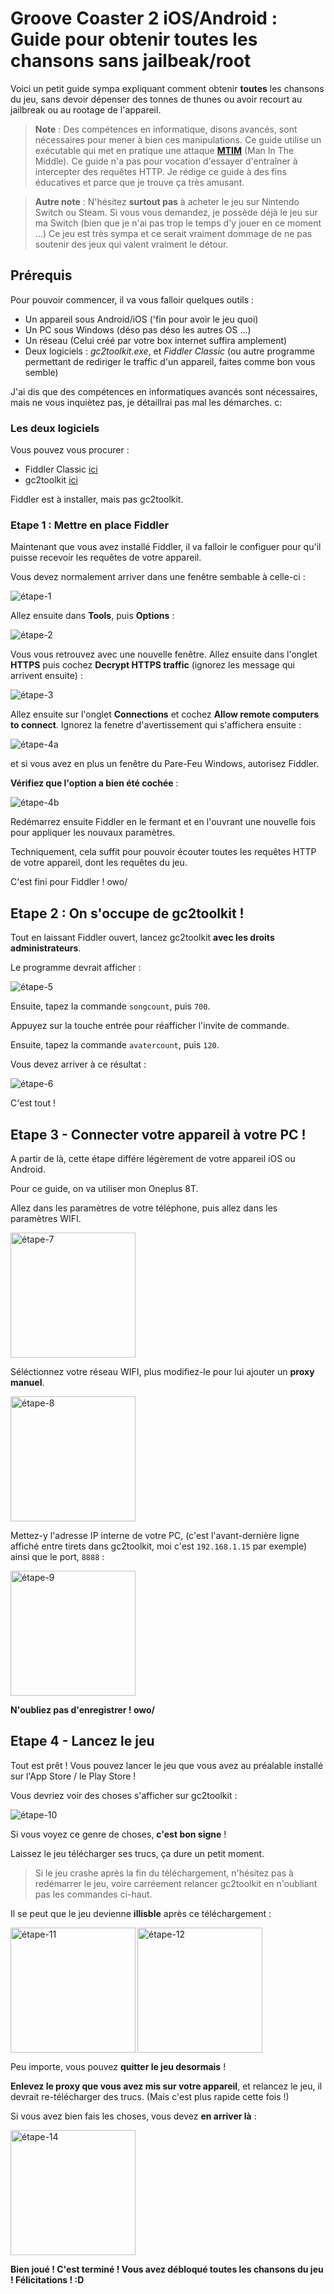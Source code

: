 # Groove Coaster 2 iOS/Android : Guide pour obtenir toutes les chansons sans jailbeak/root

Voici un petit guide sympa expliquant comment obtenir **toutes** les chansons du jeu,
sans devoir dépenser des tonnes de thunes ou avoir recourt au jailbreak ou au rootage de l'appareil.

 > **Note** : Des compétences en informatique, disons avancés, sont nécessaires pour mener à bien ces manipulations.
 > Ce guide utilise un exécutable qui met en pratique une attaque [**MTIM**](https://fr.wikipedia.org/wiki/Attaque_de_l%27homme_du_milieu) (Man In The Middle).
 > Ce guide n'a pas pour vocation d'essayer d'entraîner à intercepter des requêtes HTTP. Je rédige ce guide
 > à des fins éducatives et parce que je trouve ça très amusant.
 
 > **Autre note** : N'hésitez **surtout pas** à acheter le jeu sur Nintendo Switch ou Steam. Si vous vous demandez,
 > je possède déjà le jeu sur ma Switch (bien que je n'ai pas trop le temps d'y jouer en ce moment ...)
 > Ce jeu est très sympa et ce serait vraiment dommage de ne pas soutenir des jeux qui valent vraiment le détour.
 
## Prérequis

Pour pouvoir commencer, il va vous falloir quelques outils :

 * Un appareil sous Android/iOS ('fin pour avoir le jeu quoi)
 * Un PC sous Windows (déso pas déso les autres OS ...) 
 * Un réseau (Celui créé par votre box internet suffira amplement)
 * Deux logiciels : *gc2toolkit.exe*, et *Fiddler Classic* (ou autre programme permettant de rediriger le traffic d'un appareil, faites comme bon vous semble)
 
 J'ai dis que des compétences en informatiques avancés sont nécessaires, mais ne vous inquiètez pas, je détaillrai pas mal les démarches. c:
 
### Les deux logiciels
Vous pouvez vous procurer :
 * Fiddler Classic [ici](https://www.telerik.com/download/fiddler)
 * gc2toolkit [ici](https://mega.nz/file/4PoQHSDS#6RrDxSdPxW6tj5Fpyijb3Na5KsUElFsFW5sUN0bltKk)
 
Fiddler est à installer, mais pas gc2toolkit.

### Etape 1 : Mettre en place Fiddler
Maintenant que vous avez installé Fiddler, il va falloir le configuer pour qu'il puisse recevoir les requêtes de votre appareil.

Vous devez normalement arriver dans une fenêtre sembable à celle-ci :

![étape-1](./images/step1.PNG)

Allez ensuite dans **Tools**, puis **Options** :

![étape-2](./images/step2.PNG)

Vous vous retrouvez avec une nouvelle fenêtre. Allez ensuite dans l'onglet **HTTPS** puis cochez **Decrypt HTTPS traffic** (ignorez les message qui arrivent ensuite) :

![étape-3](./images/step3.PNG) 

Allez ensuite sur l'onglet **Connections** et cochez **Allow remote computers to connect**. 
Ignorez la fenetre d'avertissement qui s'affichera ensuite :

![étape-4a](./images/step4a.PNG)

et si vous avez en plus un fenêtre du Pare-Feu Windows, autorisez Fiddler.

**Vérifiez que l'option a bien été cochée** :

![étape-4b](./images/step4b.PNG)

Redémarrez ensuite Fiddler en le fermant et en l'ouvrant une nouvelle fois pour appliquer les nouvaux paramètres.

Techniquement, cela suffit pour pouvoir écouter toutes les requêtes HTTP de votre appareil, dont les requêtes du jeu.

C'est fini pour Fiddler ! owo/

## Etape 2 : On s'occupe de gc2toolkit !

Tout en laissant Fiddler ouvert, lancez gc2toolkit **avec les droits administrateurs**.

Le programme devrait afficher :

![étape-5](./images/step5.PNG)

Ensuite, tapez la commande ```songcount```, puis ```700```.

Appuyez sur la touche entrée pour réafficher l'invite de commande.

Ensuite, tapez la commande ```avatercount```, puis ```120```.

Vous devez arriver à ce résultat :

![étape-6](./images/step6.PNG)

C'est tout !

## Etape 3 - Connecter votre appareil à votre PC !

A partir de là, cette étape différe légèrement de votre appareil iOS ou Android.

Pour ce guide, on va utiliser mon Oneplus 8T.

Allez dans les paramètres de votre téléphone, puis allez dans les paramètres WIFI.

<img src="./images/step7.jpg" alt="étape-7" width="200"/>

Séléctionnez votre réseau WIFI, plus modifiez-le pour lui ajouter un **proxy manuel**.

<img src="./images/step8.jpg" alt="étape-8" width="200"/>

Mettez-y l'adresse IP interne de votre PC, (c'est l'avant-dernière ligne affiché entre tirets dans gc2toolkit,
moi c'est ```192.168.1.15``` par exemple) ainsi que le port, ```8888``` :

<img src="./images/step9.jpg" alt="étape-9" width="200"/>

**N'oubliez pas d'enregistrer ! owo/**

## Etape 4 - Lancez le jeu

Tout est prêt ! Vous pouvez lancer le jeu que vous avez au préalable installé sur l'App Store / le Play Store !

Vous devriez voir des choses s'afficher sur gc2toolkit :

![étape-10](./images/step10.PNG)

Si vous voyez ce genre de choses, **c'est bon signe** ! 

Laissez le jeu télécharger ses trucs, ça dure un petit moment.

 > Si le jeu crashe après la fin du téléchargement, n'hésitez pas à redémarrer le jeu, voire carréement relancer gc2toolkit en n'oubliant pas les commandes ci-haut.
 
 Il se peut que le jeu devienne **illisble** après ce téléchargement :
 
<div>
<img src="./images/step11.jpg" alt="étape-11" width="200" align="left"/>
<img src="./images/step12.jpg" alt="étape-12" width="200" align="middle"/>
</div>

Peu importe, vous pouvez **quitter le jeu desormais** ! 

**Enlevez le proxy que vous avez mis sur votre appareil**, et relancez le jeu, il devrait re-télécharger des trucs. (Mais c'est plus rapide cette fois !)

Si vous avez bien fais les choses, vous devez **en arriver là** :

<img src="./images/step14.jpg" alt="étape-14" width="200"/>

**Bien joué ! C'est terminé ! Vous avez débloqué toutes les chansons du jeu ! Félicitations ! :D**




 
 





